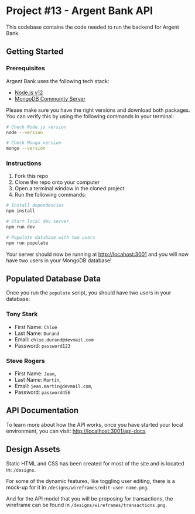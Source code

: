 # Project #13 - Argent Bank API

This codebase contains the code needed to run the backend for Argent Bank.

## Getting Started

### Prerequisites

Argent Bank uses the following tech stack:

- [Node.js v12](https://nodejs.org/en/)
- [MongoDB Community Server](https://www.mongodb.com/try/download/community)

Please make sure you have the right versions and download both packages. You can verify this by using the following commands in your terminal:

```bash
# Check Node.js version
node --version

# Check Mongo version
mongo --version
```

### Instructions

1. Fork this repo
1. Clone the repo onto your computer
1. Open a terminal window in the cloned project
1. Run the following commands:

```bash
# Install dependencies
npm install

# Start local dev server
npm run dev

# Populate database with two users
npm run populate
```

Your server should now be running at <http://locahost:3001> and you will now have two users in your MongoDB database!

## Populated Database Data

Once you run the `populate` script, you should have two users in your database:

### Tony Stark

- First Name: `Chloé`
- Last Name: `Durand`
- Email: `chloe.durand@devmail.com`
- Password: `password123`

### Steve Rogers

- First Name: `Jean`,
- Last Name: `Martin`,
- Email: `jean.martin@devmail.com`,
- Password: `password456`

## API Documentation

To learn more about how the API works, once you have started your local environment, you can visit: <http://localhost:3001/api-docs>

## Design Assets

Static HTML and CSS has been created for most of the site and is located in: `/designs`.

For some of the dynamic features, like toggling user editing, there is a mock-up for it in `/designs/wireframes/edit-user-name.png`.

And for the API model that you will be proposing for transactions, the wireframe can be found in `/designs/wireframes/transactions.png`.
